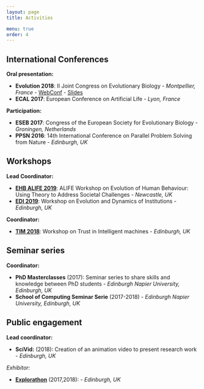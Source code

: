 ```yaml
---
layout: page
title: Activities

menu: true
order: 4
---
```


## International Conferences

**Oral presentation:**
- **Evolution 2018**: II Joint Congress on Evolutionary Biology - *Montpellier, France* - [WebConf](https://programme.europa-organisation.com/slides/programme_jointCongressEvolBiology-2018/webconf/1051_21082018_1420_joffrecd_Cedric_Perret_2178/index.html) - [Slides](https://programme.europa-organisation.com/slides/programme_jointCongressEvolBiology-2018/slides/1051_21082018_1420_joffrecd_Cedric_Perret_2178/1051_21082018_1420_joffrecd_Cedric_Perret_926_wmk.pdf)
- **ECAL 2017**: European Conference on Artificial Life - *Lyon, France*

**Participation:**
- **ESEB 2017**: Congress of the European Society for Evolutionary Biology - *Groningen, Netherlands*
- **PPSN 2016**: 14th International Conference on Parallel Problem Solving from Nature - *Edinburgh, UK*

## Workshops
**Lead Coordinator:**
- **[EHB ALIFE 2019](https://ehbalife.github.io)**: ALIFE Workshop on Evolution of Human Behaviour: Using Theory to Address Societal Challenges - *Newcastle, UK*
- **[EDI 2019](https://edi2019.github.io)**: Workshop on Evolution and Dynamics of Institutions - *Edinburgh, UK*

**Coordinator:**
- **[TIM 2018](https://tim2018.wordpress.com/)**: Workshop on Trust in Intelligent machines - *Edinburgh, UK*


## Seminar series
**Coordinator:**
- **PhD Masterclasses** (2017): Seminar series to share skills and knowledge between PhD students - *Edinburgh Napier University, Edinburgh, UK*
- **School of Computing Seminar Serie** (2017-2018) - *Edinburgh Napier University, Edinburgh, UK*

## Public engagement
**Lead coordinator:**
- **SciVid:** (2018): Creation of an animation video to present research work - *Edinburgh, UK*

**Exhibitor*:*
- **[Explorathon](http://www.explorathon.co.uk/edinburgh/)** (2017,2018): - *Edinburgh, UK*


